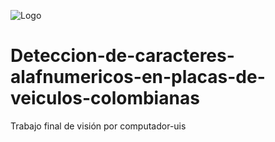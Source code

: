 ![Logo](https://raw.githubusercontent.com/JhEdLp/Deteccion-de-caracteres-alfanumericos-en-placas-de-vehiculos-colombianos/master/Presentaci%C3%B3n/banner.jpg)
# Deteccion-de-caracteres-alafnumericos-en-placas-de-veiculos-colombianas
Trabajo final de visión por computador-uis
